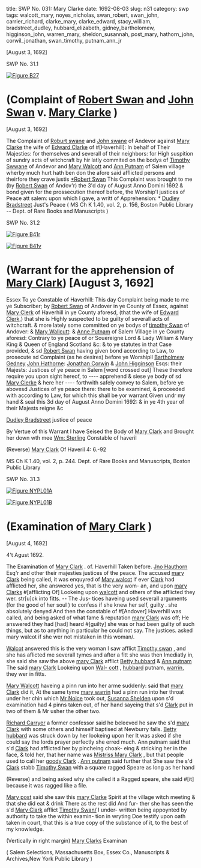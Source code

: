 title: SWP No. 031: Mary Clarke
date: 1692-08-03
slug: n31
category: swp
tags: walcott_mary, noyes_nicholas, swan_robert, swan_john, carrier_richard, clarke_mary, clarke_edward, stacy_william, bradstreet_dudley, hubbard_elizabeth, gidney_bartholomew, higginson_john, warren_mary, sheldon_susannah, post_mary, hathorn_john, corwil_jonathan, swan_timothy, putnam_ann_jr




[August 3, 1692]

<div markdown class="doc" id="n31.1">

<div class="doc_id">SWP No. 31.1</div>


<span markdown class="figure">[![Figure B27](archives/BPL/gifs/B27.gif)](archives/BPL/LARGE/B27.jpg)</span>

# (Complaint of [Robert Swan](/tag/swan_robert.html) and [John Swan](/tag/swan_john.html) v. [Mary Clarke](/tag/clarke_mary.html) )

[August 3, 1692]

The Complaint of [Roburt swane](/tag/swan_robert.html) and [John swane](/tag/swan_john.html) of Andevor against  [Mary Clarke](/tag/clarke_mary.html) the wife of [Edward Clarke](/tag/clarke_edward.html) of #[Haverhill]: In behalf of  Their Majesties: for themselves and severall of their neighbors: for  High suspition of sundry acts of witchcraft by hir latly commited on  the bodys of [Timothy Swwane](/tag/swan_timothy.html) of Andevor and [Mary Walcott](/tag/walcott_mary.html) and  [Ann Putnam](/tag/putnam_ann_jr.html) of Salem village wherby much hurt hath ben don the  afore said afflicted persons and theirfore they crave justis
[*Robert Swan](/tag/swan_robert.html) This Complaint was brought to me (by [Robert Swan](/tag/swan_robert.html) of Andov'r)  the 3'd day of August Anno Domini 1692 & bond given for the  prossecution thereof before, the Worship'l justices of Peace att salem:  upon which I gave, a writt of Apprehension: * [Dudley Bradstreet](/tag/bradstreet_dudley.html) Just's Peace ( MS Ch K 1.40, vol. 2, p. 156, Boston Public Library -- Dept. of Rare Books and Manuscripts )

</div>



<div markdown class="doc" id="n31.2">

<div class="doc_id">SWP No. 31.2</div>


<span markdown class="figure">[![Figure B41r](archives/BPL/gifs/B41A.gif)](archives/BPL/LARGE/B41A.jpg)</span>

<span markdown class="figure">[![Figure B41v](archives/BPL/gifs/B41B.gif)](archives/BPL/LARGE/B41B.jpg)</span>

# (Warrant for the apprehension of [Mary Clark](/tag/clarke_mary.html)) [August 3, 1692]
Essex To ye Constable of Haverhill:
This day Complaint being made to me ye Subscriber; by [Robert Swan](/tag/swan_robert.html) of Andover in ye County of Essex, against [Mary Clerk](/tag/clarke_mary.html) of Haverhill in ye County aforesd, (that the wife of [Edward Clerk](/tag/clarke_edward.html),) that she is Highly suspected to be guilty of severall acts of witchcraft. & more lately some committed on ye bodys of [timothy Swan](/tag/swan_timothy.html) of Andover: & [Mary Wallcutt](/tag/walcott_mary.html): & [Anne Putnam](/tag/putnam_ann_jr.html) of Salem Village in ye County aforesd: Contrary to ye peace of or Souereigne Lord & Lady William & Mary King & Queen of England Scotland &c: & to ye statutes in that Case provided, & sd [Robert Swan](/tag/swan_robert.html) having given bond according to Law, to prosecute sd Complaint (as he desires) before ye Worshipll [Bartholmew Gedney](/tag/gidney_bartholomew.html) [John Hathorne](/tag/hathorn_john.html): [Jonathan Corwin](/tag/corwil_jonathan.html) & [John Higginson](/tag/higginson_john.html) Esqs: their Majests: Justices of ye peace in Salem [word crossed out] These therefore require you upon sight hereof, to ---- apprehend & siese ye body of sd [Mary Clerke](/tag/clarke_mary.html) & here her ---- forthwith safely convey to Salem, before ye abovesd Justices of ye peace there: there to be examined, & proceeded with according to Law, for which this shall be yor warrant Given undr my hand & seal this 3d day of August Anno Domini 1692: & in ye 4th year of their Majests reigne &c

[Dudley Bradstreet](/tag/bradstreet_dudley.html) justice of peace

By Vertue of this Warrant I have Seised the Body of [Mary Clark](/tag/clarke_mary.html) and Brought her down wth mee [Wm: Sterling](/tag/stacy_william.html) Constable of haveril

(Reverse) [Mary Clark](/tag/clarke_mary.html) Of Haveril 4: 6.-92

MS Ch K 1.40, vol. 2, p. 244. Dept. of Rare Books and Manuscripts, Boston Public Library


</div>



<div markdown class="doc" id="n31.3">

<div class="doc_id">SWP No. 31.3</div>


<span markdown class="figure">[![Figure NYPL01A](archives/NYPL/SMALL/NYPL01A.jpg)](archives/NYPL/LARGE/NYPL01A.jpg)</span>

<span markdown class="figure">[![Figure NYPL01B](archives/NYPL/SMALL/NYPL01B.jpg)](archives/NYPL/LARGE/NYPL01B.jpg)</span>

# (Examination of [Mary Clark](/tag/clarke_mary.html) )

[August 4, 1692]

4't Agust 1692. 

The Examination of [Mary Clark](/tag/clarke_mary.html) . of. Haverhill Taken before. [Jno Hauthorn](/tag/hathorn_john.html) Esq'r and other their majesties justices of the peace. The  accused [mary Clark](/tag/clarke_mary.html) being called, it was enquyred of [Mary walcot](/tag/walcott_mary.html) if  ever [Clark](/tag/clarke_mary.html) had afflicted her, she answered yes, that is the very wom-  an, and upon [mary Clarks](/tag/clarke_mary.html) #[afflicting Of] Lookeing upon [walcott](/tag/walcott_mary.html)  and others of the afflicted they wer. str[u]ck into fitts. -- The Jus-  tices haveing used severall arguments (for the good of her soul ) to confess if she knew her self, guilty . she absolutely denyed And then  the constable of #[Andover] Haverhill was called, and being asked  of what fame & reputation [mary Clark](/tag/clarke_mary.html) was off; He answered they  had [had] heard #[guilty] she was or had been guilty of such things,  but as to anything in particular he could not say. The justices. asked  mary walcot if she wer not mistaken in this woman/.

[Walcot](/tag/walcott_mary.html) answered this is the very woman I saw afflict [Timothy swan](/tag/swan_timothy.html) ,  and she has aflicted me severall tymes and after a fitt she was then  Imediatly in, she said she saw the above [mary Clark](/tag/clarke_mary.html) afflict [Betty hubbard](/tag/hubbard_elizabeth.html) & [Ann putnam](/tag/putnam_ann_jr.html) The said [mary Clark](/tag/clarke_mary.html) Lookeing upon [Wal- cott](/tag/walcott_mary.html) , [hubbard](/tag/hubbard_elizabeth.html) putnam, [warrin](/tag/warren_mary.html), they wer in fitts.

[Mary Walcott](/tag/walcott_mary.html) haveing a pinn run into her arme suddenly: said that  [mary Clark](/tag/clarke_mary.html) did it, At the same tyme [mary warrin](/tag/warren_mary.html) had a pinn run  into her throat under her chin which [Mr Noice](/tag/noyes_nicholas.html) took out, [Susanna Shelden](/tag/sheldon_susannah.html) upon s'd examination had 4 pinns taken out, of her hand  sayeing that s'd [Clark](/tag/clarke_mary.html) put in two of them & Mr usher the other two.

[Richard Carryer](/tag/carrier_richard.html) a former confessor said he beleeved he saw the  s'd [mary Clark](/tag/clarke_mary.html) with some others and himself baptised at Newburry  falls. [Betty hubbard](/tag/hubbard_elizabeth.html) was struck down by her lookeing upon her It  was asked if she could say the lords prayer perfectly she erred much.  Ann putnam said that s'd [Clark](/tag/clarke_mary.html) had afflicted her by pincheing choak-  eing & stricking her in the face, & told her, that her name was  [Mistriss Mary Clark](/tag/clarke_mary.html) , but that people used to call her [goody Clark](/tag/clarke_mary.html) .  [Ann putnam](/tag/putnam_ann_jr.html) said further that She saw the s'd [Clark](/tag/clarke_mary.html) stabb [Timothy Swan](/tag/swan_timothy.html) with a square ragged Speare as long as her hand

(Reverse) and being asked why she called it a Ragged speare, she  said #[it] because it was ragged like a file.

[Mary post](/tag/post_mary.html) said she saw this [mary Clarke](/tag/clarke_mary.html) Spirit at the village witch  meeting & that she did eat & drink There as the rest did And fur-  ther she has seen the s'd [Mary Clark](/tag/clarke_mary.html) afflict [Timothy Swan/](/tag/swan_timothy.html) I under-  written being appoynted by authority to take the within examin-  tion in wryting Doe testify upon oath taken in court, that this is a  true copy of the substance of it, to the best of my knowledge.

(Vertically in right margin)  [Mary Clarks](/tag/clarke_mary.html) Examinan

( Salem Selections, Massachusetts Box, Essex Co., Manuscripts & Archives,New York Public Library )


</div>

